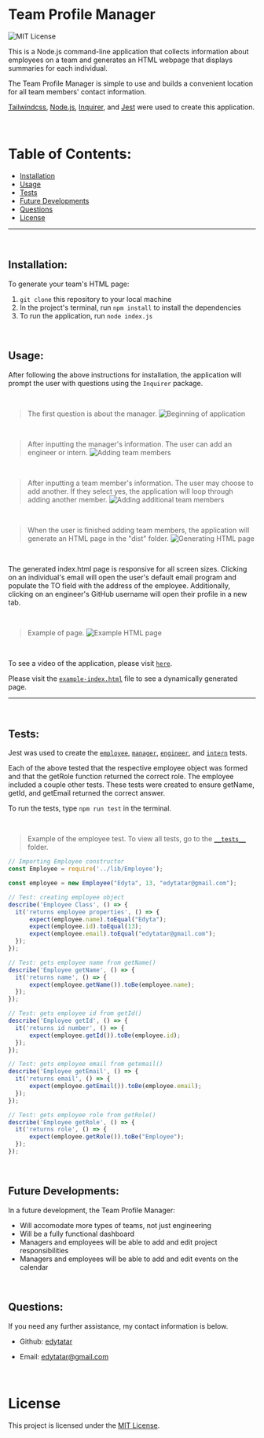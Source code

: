 # Team Profile Manager

  ![MIT License](https://img.shields.io/badge/License-MIT-yellow.svg)
  <br>
  
  This is a Node.js command-line application that collects information about employees on a team and generates an HTML webpage that displays summaries for each individual.
  
  The Team Profile Manager is simple to use and builds a convenient location for all team members' contact information.

  [Tailwindcss](https://tailwindcss.com/), [Node.js](https://nodejs.org/en/), [Inquirer](https://www.npmjs.com/package/inquirer), and [Jest](https://www.npmjs.com/package/jest) were used to create this application. 


  &nbsp;
  # Table of Contents:
  * [Installation](#installation)
  * [Usage](#usage)
  * [Tests](#tests)
  * [Future Developments](#future)
  * [Questions](#questions)
  * [License](#license)
  
---
&nbsp;
  ## Installation:
  To generate your team's HTML page:
  &nbsp;
  1. `git clone` this repository to your local machine
  2. In the project's terminal, run `npm install` to install the dependencies
  3. To run the application, run `node index.js`

  &nbsp;
  ## Usage:
  After following the above instructions for installation, the application will prompt the user with questions using the `Inquirer` package. 

&nbsp;
> The first question is about the manager.
![Beginning of application](https://user-images.githubusercontent.com/87889660/145633535-708a7c87-f044-4142-bdd2-4d355e53b14e.png)

&nbsp;
> After inputting the manager's information. The user can add an engineer or intern.
![Adding team members](https://user-images.githubusercontent.com/87889660/145634014-d93ce655-14bb-4033-836b-d879bc703835.png)

&nbsp;
> After inputting a team member's information. The user may choose to add another. If they select yes, the application will loop through adding another member. 
![Adding additional team members](https://user-images.githubusercontent.com/87889660/145634333-e8ce4b52-deec-4bab-aa4f-b3aea7603a3a.png)

&nbsp;
> When the user is finished adding team members, the application will generate an HTML page in the "dist" folder. 
![Generating HTML page](https://user-images.githubusercontent.com/87889660/145634870-8436585b-3234-45f0-b2ec-c89ba0d01bc6.png)

&nbsp;

  The generated index.html page is responsive for all screen sizes. Clicking on an individual's email will open the user's default email program and populate the TO field with the address of the employee. Additionally, clicking on an engineer's GitHub username will open their profile in a new tab. 
  
&nbsp;
> Example of page.
![Example HTML page](https://user-images.githubusercontent.com/87889660/145637050-96706b14-bccd-4454-bc6e-6c06e6f3412f.png)

&nbsp;

  To see a video of the application, please visit [`here`](https://drive.google.com/file/d/1wtOrhjbLbjpXsmGd51G79-T9T087H2na/view?usp=sharing).
  
  Please visit the [`example-index.html`](https://github.com/edytatar/Team-Profile-Manager/blob/main/dist/example-index.html) file to see a dynamically generated page. 
 
---

  &nbsp;
  ## Tests:
  Jest was used to create the [`employee`](https://github.com/edytatar/Team-Profile-Manager/blob/main/dist/example-index.html), [`manager`](https://github.com/edytatar/Team-Profile-Manager/blob/main/dist/example-index.html), [`engineer`](https://github.com/edytatar/Team-Profile-Manager/blob/main/dist/example-index.html), and [`intern`](https://github.com/edytatar/Team-Profile-Manager/blob/main/dist/example-index.html) tests.

  Each of the above tested that the respective employee object was formed and that the getRole function returned the correct role. The employee included a couple other tests. These tests were created to ensure getName, getId, and getEmail returned the correct answer. 

  To run the tests, type `npm run test` in the terminal.

&nbsp;
> Example of the employee test. To view all tests, go to the [`__tests__`](https://github.com/edytatar/Team-Profile-Manager/tree/main/__tests__) folder.
  ```js
// Importing Employee constructor
const Employee = require('../lib/Employee');

const employee = new Employee("Edyta", 13, "edytatar@gmail.com");

// Test: creating employee object
describe('Employee Class', () => {
    it('returns employee properties', () => {
        expect(employee.name).toEqual("Edyta");
        expect(employee.id).toEqual(13);
        expect(employee.email).toEqual("edytatar@gmail.com");
    });
});

// Test: gets employee name from getName() 
describe('Employee getName', () => {
    it('returns name', () => {
        expect(employee.getName()).toBe(employee.name);
    });
});

// Test: gets employee id from getId() 
describe('Employee getId', () => {
    it('returns id number', () => {
        expect(employee.getId()).toBe(employee.id);
    });
});

// Test: gets employee email from getemail()
describe('Employee getEmail', () => {
    it('returns email', () => {
        expect(employee.getEmail()).toBe(employee.email);
    });
});

// Test: gets employee role from getRole()
describe('Employee getRole', () => {
    it('returns role', () => {
        expect(employee.getRole()).toBe("Employee");
    });
});
```

&nbsp;
  ## Future Developments:
  In a future development, the Team Profile Manager:
  
  * Will accomodate more types of teams, not just engineering
  * Will be a fully functional dashboard
  * Managers and employees will be able to add and edit project responsibilities
  * Managers and employees will be able to add and edit events on the calendar

  &nbsp;
  ## Questions:
  If you need any further assistance, my contact information is below.
  * Github: [edytatar](<https://github.com/edytatar>)
  
  * Email: edytatar@gmail.com

  &nbsp;
# License
This project is licensed under the [MIT License](https://opensource.org/licenses/MIT).